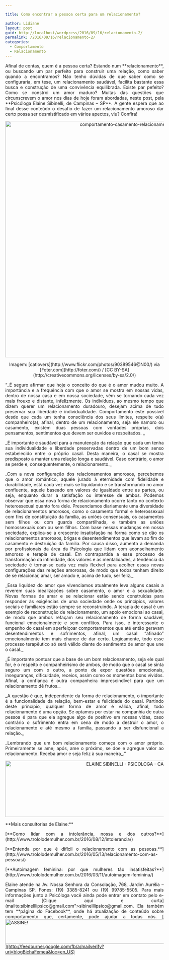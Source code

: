 ```yaml
---

title: Como encontrar a pessoa certa para um relacionamento?

author: Lidiane
layout: post
guid: http://localhost/wordpress/2016/09/16/relacionamento-2/
permalink: /2016/09/16/relacionamento-2/
categories:
  - Comportamento
  - Relacionamento
---
```

<p align="justify">
  Afinal de contas, quem é a pessoa certa? Estando num **relacionamento**, ou buscando um par perfeito para construir uma relação, como saber quando a encontramos? Não tenho dúvidas de que saber como se configuraria, em tese, um relacionamento saudável, facilita bastante essa busca e construção de uma convivência equilibrada. Existe par pefeito? Como se constroi um amor maduro? Muitas das questões que circunscrevem o amor nos dias de hoje foram abordadas, neste post, pela **Psicóloga Elaine Sibinelli, de Campinas – SP**. A gente espera que ao final desse conteúdo o desafio de fazer um relacionamento amoroso dar certo possa ser desmistificado em vários apectos, viu? Confira!
</p>

<p align="center">
  <img class="alignnone size-full wp-image-12943" src="http://www.trololodemulher.com.br/blog/wp-content/uploads/2016/09/COMPORTAMENTO-CASAMENTO-RELACIONAMENTO.jpg" alt="comportamento-casamento-relacionamento" width="751" height="751" />
</p>

<p align="center">
  Imagem: [catlovers](http://www.flickr.com/photos/90389546@N00/)  via [Foter.com](http://foter.com/)  / [CC BY-SA](http://creativecommons.org/licenses/by-sa/2.0/) 
</p>

<p align="justify">
  “_É seguro afirmar que hoje o conceito do que é o amor mudou muito. A importância e a frequência com que o amor se mostra em nossas vidas, dentro de nossa casa e em nossa sociedade, vêm se tornando cada vez mais frouxo e distante, infelizmente. Os indivíduos, ao mesmo tempo que dizem querer um relacionamento duradouro, desejam acima de tudo preservar sua liberdade e individualidade. Comportamento este possível desde que cada um tenha consciência dos seus limites, respeite o(a) companheiro(a), afinal, dentro de um relacionamento, seja ele namoro ou casamento, existem duas pessoas com vontades próprias, dois pensamentos, sentimentos que devem ser ouvidos e respeitados. _
</p>

<p align="justify">
  _É importante e saudável para a manutenção da relação que cada um tenha sua individualidade e liberdade preservadas dentro de um bom senso estabelecido entre o próprio casal. Desta maneira, o casal se mostra predisposto a manter uma relação longa e saudável. Caso contrário, o amor se perde e, consequentemente, o relacionamento._
</p>

<p align="justify">
  _Com a nova configuração dos relacionamentos amorosos, percebemos que o amor romântico, aquele jurado à eternidade com fidelidade e durabilidade, está cada vez mais se liquidando e se transformando no amor confluente, aquele baseado em valores de igualdade entre as partes, ou seja, enquanto durar a satisfação ou interesse de ambos. Podemos observar que essa nova forma de relacionamento ocorre tanto no contexto heterossexual quanto fora dele. Presenciamos diariamente uma diversidade de relacionamentos amorosos, como o casamento formal e heterossexual com fins de constituição da família, as uniões consensuais, os casamentos sem filhos ou com guarda compartilhada, e também as uniões homossexuais com ou sem filhos. Com base nessas mudanças em nossa sociedade, explica-se a crescente insatisfação na forma como se dão os relacionamentos amorosos, brigas e desentendimentos que levam ao fim do casamento e destruição da família. Por causa disso, aumenta a demanda por profissionais da área da Psicologia que lidam com aconselhamento amoroso e terapia de casal. Em contrapartida a esse processo de transformação da intimidade, dos valores e as mentalidades, a tendência da sociedade é tornar-se cada vez mais flexível para acolher essas novas configurações das relações amorosas, de modo que todos tenham direito de se relacionar, amar, ser amado e, acima de tudo, ser feliz._
</p>

<p align="justify">
  _Essa liquidez do amor que vivenciamos atualmente leva alguns casais a reverem suas idealizações sobre casamento, o amor e a sexualidade. Novas formas de amar e se relacionar estão sendo construídas para responder às exigências de uma sociedade onde os princípios, valores sociais e familiares estão sempre se reconstruindo. A terapia de casal é um exemplo de reconstrução de relacionamento, um apoio emocional ao casal, de modo que ambos refaçam seu relacionamento de forma saudável, funcional emocionalmente e sem conflitos. Para isso, é interessante o empenho do casal em aperfeiçoar comportamentos que até então geravam desentendimentos e sofrimentos, afinal, um casal “afinado” emocionalmente tem mais chance de dar certo. Logicamente, todo esse processo terapêutico só será válido diante do sentimento de amor que une o casal._
</p>

<p align="justify">
  _É importante pontuar que a base de um bom relacionamento, seja ele qual for, é o respeito e companheirismo de ambos, de modo que o casal se sinta seguro um com o outro, a ponto de expor questões emocionais, inseguranças, dificuldade, receios, assim como os momentos bons vividos. Afinal, a confiança é outra companheira imprescindível para que um relacionamento dê frutos._
</p>

<p align="justify">
  _A questão é que, independente da forma de relacionamento, o importante é a funcionalidade da relação, bem-estar e felicidade do casal. Partindo deste princípio, qualquer forma de amor é válida, afinal, todo relacionamento é uma opção. Se optamos por estar na companhia de outra pessoa é para que ela agregue algo de positivo em nossas vidas, caso contrário o sofrimento entra em cena de modo a destruir o amor, o relacionamento e até mesmo a família, passando a ser disfuncional a relação._
</p>

<p align="justify">
  _Lembrando que um bom relacionamento começa com o amor próprio. Primeiramente se ame; após, ame o próximo, se doe e agregue valor ao relacionamento. Receba amor e seja feliz à sua maneira_.”
</p>

<p align="center">
  <img class="alignnone size-full wp-image-12109" src="http://www.trololodemulher.com.br/blog/wp-content/uploads/2016/03/ELAINE-SIBINELLI-PSICOLOGA-CAMPINAS.jpg" alt="ELAINE SIBINELLI - PSICOLOGA - CAMPINAS" width="800" height="179" />
</p>

<p align="justify">
  **Mais consultorias de Elaine:**
</p>

<p align="justify">
  [**Como lidar com a intolerância, nossa e dos outros?**](http://www.trololodemulher.com.br/2016/08/12/intolerancia/) 
</p>

<p align="justify">
  [**Entenda por que é difícil o relacionamento com as pessoas.**](http://www.trololodemulher.com.br/2016/05/13/relacionamento-com-as-pessoas/) 
</p>

<p align="justify">
  [**Autoimagem feminina: por que mulheres tão insatisfeitas?**](http://www.trololodemulher.com.br/2016/03/11/autoimagem-feminina/) 
</p>

<p align="justify">
  Elaine atende na Av. Nossa Senhora da Consolação, 768, Jardim Aurélia – Campinas SP. Fones: (19) 3385-8241 ou (19) 99785-5505. Para mais informações junto à Psicóloga você ainda pode entrar em contato pelo e-mail [Clique aqui e curta](mailto:sibinelllipsico@gmail.com">sibinelllipsico@gmail.com</a>. Ela também tem **página do Facebook**, onde há atualização de conteúdo sobre comportamento que, certamente, pode ajudar a todas nós. <a href="https://www.facebook.com/ElaineSibinelliPsicologaClinica/timeline) !
</p>

<p align="center">
  [<img class="alignnone size-full wp-image-10439" src="http://www.trololodemulher.com.br/blog/wp-content/uploads/2014/09/ASSINE.png" alt="ASSINE!" width="800" height="78" />](http://feedburner.google.com/fb/a/mailverify?uri=blogBichaFemea&loc=en_US) 
</p>

<p align="justify">